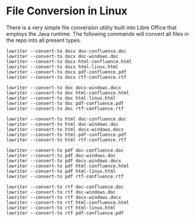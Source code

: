 # File Conversion in Linux

There is a very simple file conversion utility built into Libre Office that employs the Java runtime.  The following commands will convert all files in the repo into all present types.  

    lowriter --convert-to docx doc-confluence.doc
    lowriter --convert-to docx doc-windows.doc
    lowriter --convert-to docx html-confluence.html
    lowriter --convert-to docx html-linux.html
    lowriter --convert-to docx pdf-confluence.pdf
    lowriter --convert-to docx rtf-confluence.rtf

    lowriter --convert-to doc docx-windows.docx
    lowriter --convert-to doc html-confluence.html
    lowriter --convert-to doc html-linux.html
    lowriter --convert-to doc pdf-confluence.pdf
    lowriter --convert-to doc rtf-confluence.rtf

    lowriter --convert-to html doc-confluence.doc
    lowriter --convert-to html doc-windows.doc
    lowriter --convert-to html docx-windows.docx
    lowriter --convert-to html pdf-confluence.pdf
    lowriter --convert-to html rtf-confluence.rtf

    lowriter --convert-to pdf doc-confluence.doc
    lowriter --convert-to pdf doc-windows.doc
    lowriter --convert-to pdf docx-windows.docx
    lowriter --convert-to pdf html-confluence.html
    lowriter --convert-to pdf html-linux.html
    lowriter --convert-to pdf rtf-confluence.rtf

    lowriter --convert-to rtf doc-confluence.doc
    lowriter --convert-to rtf doc-windows.doc
    lowriter --convert-to rtf docx-windows.docx
    lowriter --convert-to rtf html-confluence.html
    lowriter --convert-to rtf html-linux.html
    lowriter --convert-to rtf pdf-confluence.pdf
